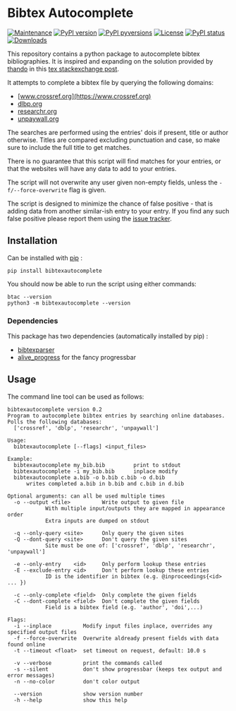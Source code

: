 # Bibtex Autocomplete

[![Maintenance](https://img.shields.io/badge/Maintained%3F-yes-brightgreen.svg)](https://github.com/dlesbre/bibtex-autocomplete/graphs/commit-activity)
[![PyPI version](https://img.shields.io/pypi/v/bibtexautocomplete.svg)](https://pypi.python.org/pypi/bibtexautocomplete/)
[![PyPI pyversions](https://img.shields.io/pypi/pyversions/bibtexautocomplete.svg)](https://pypi.python.org/pypi/bibtexautocomplete/)
[![License](https://img.shields.io/pypi/l/bibtexautocomplete.svg)](https://github.com/dlesbre/bibtex-autocomplete/blob/master/LICENSE)
[![PyPI status](https://img.shields.io/pypi/status/bibtexautocomplete.svg)](https://pypi.python.org/pypi/bibtexautocomplete/)
[![Downloads](https://pepy.tech/badge/bibtexautocomplete)](https://pepy.tech/project/bibtexautocomplete)


This repository contains a python package to autocomplete bibtex bibliographies.
It is inspired and expanding on the solution provided by [thando](https://tex.stackexchange.com/users/182467/thando) in this [tex stackexchange post](https://tex.stackexchange.com/questions/6810/automatically-adding-doi-fields-to-a-hand-made-bibliography).

It attempts to complete a bibtex file by querying the following domains:
- [www.crossref.org](https://www.crossref.org)
- [dlbp.org](https://dlbp.org)
- [researchr.org](https://researchr.org/)
- [unpaywall.org](https://unpaywall.org/)

The searches are performed using the entries' dois if present, title or author otherwise. Titles are compared excluding punctuation and case, so make sure to include the full title to get matches.

There is no guarantee that this script will find matches for your entries, or that the websites will have any data to add to your entries.

The script will not overwrite any user given non-empty fields, unless the `-f/--force-overwrite` flag is given.

The script is designed to minimize the chance of false positive - that is adding data from another similar-ish entry to your entry. If you find any such false positive please report them using the [issue tracker](https://github.com/dlesbre/bibtex-autocomplete/issues).


## Installation

Can be installed with [pip](https://pypi.org/project/pip/) :

```
pip install bibtexautocomplete
```

You should now be able to run the script using either commands:

```
btac --version
python3 -m bibtexautocomplete --version
```

### Dependencies

This package has two dependencies (automatically installed by pip) :

- [bibtexparser](https://bibtexparser.readthedocs.io/)
- [alive_progress](https://github.com/rsalmei/alive-progress) for the fancy progressbar

## Usage

The command line tool can be used as follows:

```
bibtexautocomplete version 0.2
Program to autocomplete bibtex entries by searching online databases.
Polls the following databases:
  ['crossref', 'dblp', 'researchr', 'unpaywall']

Usage:
  bibtexautocomplete [--flags] <input_files>

Example:
  bibtexautocomplete my_bib.bib         print to stdout
  bibtexautocomplete -i my_bib.bib      inplace modify
  bibtexautocomplete a.bib -o b.bib c.bib -o d.bib
      writes completed a.bib in b.bib and c.bib in d.bib

Optional arguments: can all be used multiple times
  -o --output <file>          Write output to given file
            With multiple input/outputs they are mapped in appearance order
            Extra inputs are dumped on stdout

  -q --only-query <site>      Only query the given sites
  -Q --dont-query <site>      Don't query the given sites
            Site must be one of: ['crossref', 'dblp', 'researchr', 'unpaywall']

  -e --only-entry    <id>     Only perform lookup these entries
  -E --exclude-entry <id>     Don't perform lookup these entries
            ID is the identifier in bibtex (e.g. @inproceedings{<id> ... })

  -c --only-complete <field>  Only complete the given fields
  -C --dont-complete <field>  Don't complete the given fields
            Field is a bibtex field (e.g. 'author', 'doi',...)

Flags:
  -i --inplace          Modify input files inplace, overrides any specified output files
  -f --force-overwrite  Overwrite aldready present fields with data found online
  -t --timeout <float>  set timeout on request, default: 10.0 s

  -v --verbose          print the commands called
  -s --silent           don't show progressbar (keeps tex output and error messages)
  -n --no-color         don't color output

  --version             show version number
  -h --help             show this help
```
